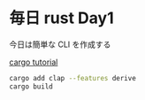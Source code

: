 # 毎日 rust Day1

今日は簡単な CLI を作成する

[cargo tutorial](https://docs.rs/clap/latest/clap/_derive/_tutorial/chapter_0/index.html)

```sh
cargo add clap --features derive
cargo build
```
